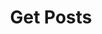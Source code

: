 ---
title: Get Posts
excerpt: |-
  List of posts in a thread (with pagination).

  Required scopes:
  + **read**
api:
  file: lolzteam-public-api-forum.json
  operationId: Posts.List
deprecated: false
hidden: false
metadata:
  title: ''
  description: ''
  robots: index
next:
  description: ''
---